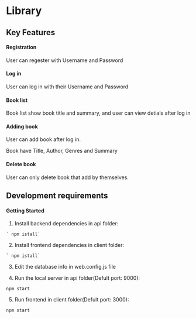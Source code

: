# Library

## Key Features
#### Registration
User can regester with Username and Password
#### Log in
User can log in with their Username and Password
#### Book list
Book list show book title and summary, and user can view detials after log in
#### Adding book
User can add book after log in.

Book have Title, Author, Genres and Summary
#### Delete book
User can only delete book that add by themselves.

## Development requirements
#### Getting Started
1. Install backend dependencies in api folder:

`` ` npm istall` ``

2. Install frontend dependencies in client folder:

`` ` npm istall` ``

3. Edit the database info in web.config.js file

4. Run the local server in api folder(Defult port: 9000):

```npm start```

5. Run frontend in client folder(Defult port: 3000):

```npm start```

